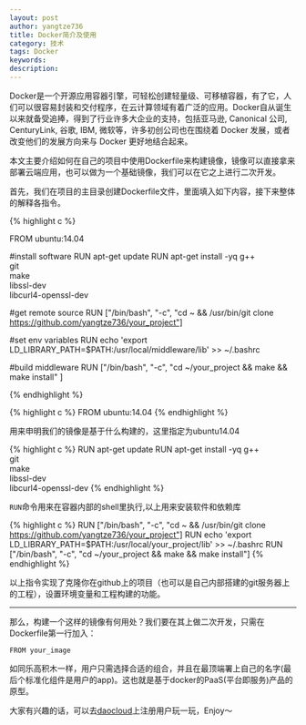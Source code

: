```yaml
---
layout: post
author: yangtze736
title: Docker简介及使用
category: 技术
tags: Docker
keywords:
description:
---
```


Docker是一个开源应用容器引擎，可轻松创建轻量级、可移植容器，有了它，人们可以很容易封装和交付程序，在云计算领域有着广泛的应用。Docker自从诞生以来就备受追捧，得到了行业许多大企业的支持，包括亚马逊, Canonical 公司, CenturyLink, 谷歌, IBM, 微软等，许多初创公司也在围绕着 Docker 发展，或者改变他们的发展方向来与 Docker 更好地结合起来。

本文主要介绍如何在自己的项目中使用Dockerfile来构建镜像，镜像可以直接拿来部署云端应用，也可以做为一个基础镜像，我们可以在它之上进行二次开发。

<!-- more -->

首先，我们在项目的主目录创建Dockerfile文件，里面填入如下内容，接下来整体的解释各指令。

{% highlight c %}

FROM ubuntu:14.04

#install software
RUN apt-get update
RUN apt-get install -yq g++ \
                        git \
                        make \
                        libssl-dev \
                        libcurl4-openssl-dev

#get remote source
RUN ["/bin/bash", "-c", "cd ~ && /usr/bin/git clone https://github.com/yangtze736/your_project"]

#set env variables
RUN echo 'export LD_LIBRARY_PATH=$PATH:/usr/local/middleware/lib' >> ~/.bashrc

#build middleware
RUN ["/bin/bash", "-c", "cd ~/your_project && make && make install" ]

{% endhighlight %} 

{% highlight c %}
FROM ubuntu:14.04
{% endhighlight %} 

用来申明我们的镜像是基于什么构建的，这里指定为ubuntu14.04

{% highlight c %}
RUN apt-get update
RUN apt-get install -yq g++ \
                        git \
                        make \
                        libssl-dev \
                        libcurl4-openssl-dev 
{% endhighlight %} 

`RUN`命令用来在容器内部的shell里执行,以上用来安装软件和依赖库

{% highlight c %}
RUN ["/bin/bash", "-c", "cd ~ && /usr/bin/git clone https://github.com/yangtze736/your_project"]
RUN echo 'export LD_LIBRARY_PATH=$PATH:/usr/local/your_project/lib' >> ~/.bashrc
RUN ["/bin/bash", "-c", "cd ~/your_project && make && make install"]
{% endhighlight %} 

以上指令实现了克隆你在github上的项目（也可以是自己内部搭建的git服务器上的工程），设置环境变量和工程构建的功能。

------

那么，构建一个这样的镜像有何用处？我们要在其上做二次开发，只需在Dockerfile第一行加入：

`FROM your_image`

如同乐高积木一样，用户只需选择合适的组合，并且在最顶端署上自己的名字(最后个标准化组件是用户的app)。这也就是基于docker的PaaS(平台即服务)产品的原型。

大家有兴趣的话，可以去[daocloud](https://www.daocloud.io)上注册用户玩一玩，Enjoy～


